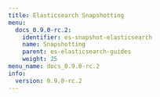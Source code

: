 ```yaml
---
title: Elasticsearch Snapshotting
menu:
  docs_0.9.0-rc.2:
    identifier: es-snapshot-elasticsearch
    name: Snapshotting
    parent: es-elasticsearch-guides
    weight: 25
menu_name: docs_0.9.0-rc.2
info:
  version: 0.9.0-rc.2
---
```


